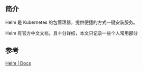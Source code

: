 ## 简介

Helm 是 Kubernetes 的包管理器，提供便捷的方式一键安装服务。

Helm 有官方中文文档，且十分详细，本文只记录一些个人常用部分

##

## 参考

[Helm | Docs](https://helm.sh/zh/docs/)

